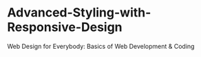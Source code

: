 # Advanced-Styling-with-Responsive-Design
Web Design for Everybody: Basics of Web Development &amp; Coding
